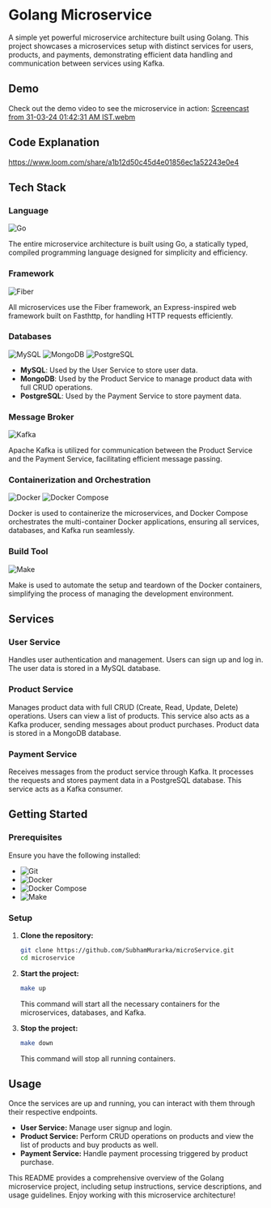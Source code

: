 # Golang Microservice

A simple yet powerful microservice architecture built using Golang. This project showcases a microservices setup with distinct services for users, products, and payments, demonstrating efficient data handling and communication between services using Kafka.

## Demo

Check out the demo video to see the microservice in action:
[Screencast from 31-03-24 01:42:31 AM IST.webm](https://github.com/SubhamMurarka/microService/assets/108292932/4e1e57eb-9f4c-4c4c-8bd2-3a0b1be26da3)

## Code Explanation

https://www.loom.com/share/a1b12d50c45d4e01856ec1a52243e0e4

## Tech Stack

### Language
![Go](https://img.shields.io/badge/Go-00ADD8?style=for-the-badge&logo=go&logoColor=white)

The entire microservice architecture is built using Go, a statically typed, compiled programming language designed for simplicity and efficiency.

### Framework
![Fiber](https://img.shields.io/badge/Fiber-00ADD8?style=for-the-badge&logo=go-fiber&logoColor=white)

All microservices use the Fiber framework, an Express-inspired web framework built on Fasthttp, for handling HTTP requests efficiently.

### Databases

![MySQL](https://img.shields.io/badge/MySQL-4479A1?style=for-the-badge&logo=mysql&logoColor=white)
![MongoDB](https://img.shields.io/badge/MongoDB-47A248?style=for-the-badge&logo=mongodb&logoColor=white)
![PostgreSQL](https://img.shields.io/badge/PostgreSQL-336791?style=for-the-badge&logo=postgresql&logoColor=white)

- **MySQL**: Used by the User Service to store user data.
- **MongoDB**: Used by the Product Service to manage product data with full CRUD operations.
- **PostgreSQL**: Used by the Payment Service to store payment data.

### Message Broker

![Kafka](https://img.shields.io/badge/Apache%20Kafka-231F20?style=for-the-badge&logo=apache-kafka&logoColor=white)

Apache Kafka is utilized for communication between the Product Service and the Payment Service, facilitating efficient message passing.

### Containerization and Orchestration

![Docker](https://img.shields.io/badge/Docker-2496ED?style=for-the-badge&logo=docker&logoColor=white)
![Docker Compose](https://img.shields.io/badge/Docker_Compose-2496ED?style=for-the-badge&logo=docker&logoColor=white)

Docker is used to containerize the microservices, and Docker Compose orchestrates the multi-container Docker applications, ensuring all services, databases, and Kafka run seamlessly.

### Build Tool

![Make](https://img.shields.io/badge/Make-3776AB?style=for-the-badge&logo=gnu-make&logoColor=white)

Make is used to automate the setup and teardown of the Docker containers, simplifying the process of managing the development environment.

## Services

### User Service

Handles user authentication and management. Users can sign up and log in. The user data is stored in a MySQL database.

### Product Service

Manages product data with full CRUD (Create, Read, Update, Delete) operations. Users can view a list of products. This service also acts as a Kafka producer, sending messages about product purchases. Product data is stored in a MongoDB database.

### Payment Service

Receives messages from the product service through Kafka. It processes the requests and stores payment data in a PostgreSQL database. This service acts as a Kafka consumer.

## Getting Started

### Prerequisites

Ensure you have the following installed:

- ![Git](https://img.shields.io/badge/Git-F05032?style=for-the-badge&logo=git&logoColor=white)
- ![Docker](https://img.shields.io/badge/Docker-2496ED?style=for-the-badge&logo=docker&logoColor=white)
- ![Docker Compose](https://img.shields.io/badge/Docker_Compose-2496ED?style=for-the-badge&logo=docker&logoColor=white)
- ![Make](https://img.shields.io/badge/Make-3776AB?style=for-the-badge&logo=gnu-make&logoColor=white)

### Setup

1. **Clone the repository:**

    ```bash
    git clone https://github.com/SubhamMurarka/microService.git
    cd microservice
    ```

2. **Start the project:**

    ```bash
    make up
    ```

    This command will start all the necessary containers for the microservices, databases, and Kafka.

3. **Stop the project:**

    ```bash
    make down
    ```

    This command will stop all running containers.

## Usage

Once the services are up and running, you can interact with them through their respective endpoints.

- **User Service:** Manage user signup and login.
- **Product Service:** Perform CRUD operations on products and view the list of products and buy products as well.
- **Payment Service:** Handle payment processing triggered by product purchase.

This README provides a comprehensive overview of the Golang microservice project, including setup instructions, service descriptions, and usage guidelines. Enjoy working with this microservice architecture!

